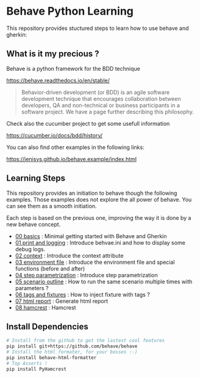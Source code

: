# Behave Python Learning

This repository provides stuctured steps to learn how to use behave and gherkin:

## What is it my precious ?

Behave is a python framework for the BDD technique

https://behave.readthedocs.io/en/stable/

> Behavior-driven development (or BDD) is an agile software development technique that encourages collaboration between developers, QA and non-technical or business participants in a software project. We have a page further describing this philosophy.

Check also the cucumber project to get some usefull information

https://cucumber.io/docs/bdd/history/

You can also find other examples in the following links:

https://jenisys.github.io/behave.example/index.html

## Learning Steps

This repository provides an initiation to behave though the following examples. Those examples does not explore the all power of behave. You can see them as a smooth initiation.

Each step is based on the previous one, improving the way it is done by a new behave concept.

- [00 basics](./00_basics) : Minimal getting started with Behave and Gherkin
- [01 print and logging](./01_print_and_logging) : Introduce behvae.ini and how to display some debug logs.
- [02 context](./02_context) : Introduce the context attribute
- [03 environment file](./03_environment_file) : Introduce the environment file and special functions (before and after)
- [04 step parametrization](./04_step_parameters) : Introduce step parametrization
- [05 scenario outline](./05_outline) : How to run the same scenario multiple times with parameters ?
- [06 tags and fixtures](./06_tags_fixtures) : How to inject fixture with tags ?
- [07 html report](./07_html_report) : Generate html report
- [08 hamcrest](./08_hamcrest) : Hamcrest

## Install Dependencies

```bash
# Install from the github to get the lastest cool features
pip install git+https://github.com/behave/behave
# Install the html formater, for your bosses :-)
pip install behave-html-formatter
# Top Asserts !
pip install PyHamcrest
```
